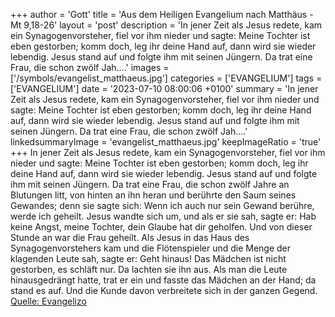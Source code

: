 +++
author = 'Gott'
title = 'Aus dem Heiligen Evangelium nach Matthäus - Mt 9,18-26'
layout = 'post'
description = 'In jener Zeit als Jesus redete, kam ein Synagogenvorsteher, fiel vor ihm nieder und sagte: Meine Tochter ist eben gestorben; komm doch, leg ihr deine Hand auf, dann wird sie wieder lebendig. Jesus stand auf und folgte ihm mit seinen Jüngern. Da trat eine Frau, die schon zwölf Jah....'
images = ['/symbols/evangelist_matthaeus.jpg']
categories = ['EVANGELIUM']
tags = ['EVANGELIUM']
date = '2023-07-10 08:00:06 +0100'
summary = 'In jener Zeit als Jesus redete, kam ein Synagogenvorsteher, fiel vor ihm nieder und sagte: Meine Tochter ist eben gestorben; komm doch, leg ihr deine Hand auf, dann wird sie wieder lebendig. Jesus stand auf und folgte ihm mit seinen Jüngern. Da trat eine Frau, die schon zwölf Jah....'
linkedsummaryImage = 'evangelist_matthaeus.jpg'
keepImageRatio = 'true'
+++
In jener Zeit als Jesus redete, kam ein Synagogenvorsteher, fiel vor ihm nieder und sagte: Meine Tochter ist eben gestorben; komm doch, leg ihr deine Hand auf, dann wird sie wieder lebendig.
Jesus stand auf und folgte ihm mit seinen Jüngern.
Da trat eine Frau, die schon zwölf Jahre an Blutungen litt, von hinten an ihn heran und berührte den Saum seines Gewandes;
denn sie sagte sich: Wenn ich auch nur sein Gewand berühre, werde ich geheilt.<!--more-->
Jesus wandte sich um, und als er sie sah, sagte er: Hab keine Angst, meine Tochter, dein Glaube hat dir geholfen. Und von dieser Stunde an war die Frau geheilt.
Als Jesus in das Haus des Synagogenvorstehers kam und die Flötenspieler und die Menge der klagenden Leute sah,
sagte er: Geht hinaus! Das Mädchen ist nicht gestorben, es schläft nur. Da lachten sie ihn aus.
Als man die Leute hinausgedrängt hatte, trat er ein und fasste das Mädchen an der Hand; da stand es auf.
Und die Kunde davon verbreitete sich in der ganzen Gegend.<br> [Quelle: Evangelizo](https://evangeliumtagfuertag.org/DE/gospel)